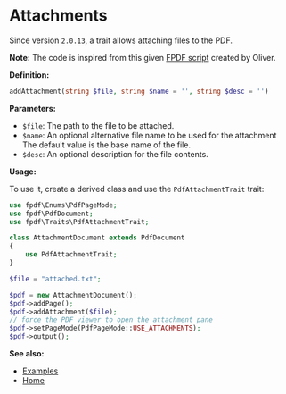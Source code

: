 # Attachments

Since version `2.0.13`, a trait allows attaching files to the PDF.

**Note:** The code is inspired from this given
[FPDF script](http://www.fpdf.org/en/script/script95.php) created by
Oliver.

**Definition:**

```php
addAttachment(string $file, string $name = '', string $desc = '')
```

**Parameters:**

- `$file`: The path to the file to be attached.
- `$name`: An optional alternative file name to be used for the attachment
  The default value is the base name of the file.
- `$desc`: An optional description for the file contents.

**Usage:**

To use it, create a derived class and use the `PdfAttachmentTrait` trait:

```php
use fpdf\Enums\PdfPageMode;
use fpdf\PdfDocument;
use fpdf\Traits\PdfAttachmentTrait;

class AttachmentDocument extends PdfDocument
{
    use PdfAttachmentTrait;
}

$file = "attached.txt";

$pdf = new AttachmentDocument();
$pdf->addPage();
$pdf->addAttachment($file);
// force the PDF viewer to open the attachment pane
$pdf->setPageMode(PdfPageMode::USE_ATTACHMENTS);
$pdf->output();
```

**See also:**

- [Examples](examples.md)
- [Home](../README.md)
